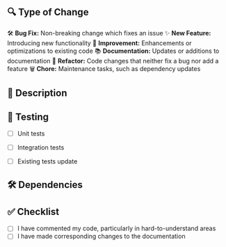 ## 🔍 Type of Change

<!--
Please delete options that are not relevant.
-->
🛠️ **Bug Fix:** Non-breaking change which fixes an issue
✨ **New Feature:** Introducing new functionality
🧪 **Improvement:** Enhancements or optimizations to existing code
📚 **Documentation:** Updates or additions to documentation
🧹 **Refactor:** Code changes that neither fix a bug nor add a feature
🗑️ **Chore:** Maintenance tasks, such as dependency updates


## 📝 Description


## 🧪 Testing

<!--
Describe the tests that you ran to verify your changes.
Provide instructions so that others can reproduce.
-->

- [ ] Unit tests
- [ ] Integration tests
- [ ] Existing tests update


## 🛠️ Dependencies

<!--
List any new dependencies added or existing ones updated.
-->


## ✅ Checklist

- [ ] I have commented my code, particularly in hard-to-understand areas
- [ ] I have made corresponding changes to the documentation
